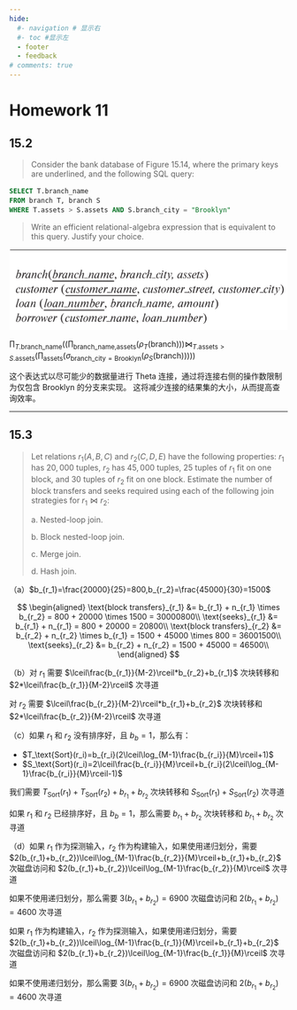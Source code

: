 ```yaml
---
hide:
  #- navigation # 显示右
  #- toc #显示左
  - footer
  - feedback
# comments: true
--- 
```


# Homework 11

## 15.2

> Consider the bank database of Figure 15.14, where the primary keys are underlined, and the 
> following SQL query: 
> 
```sql 
SELECT T.branch_name
FROM branch T, branch S
WHERE T.assets > S.assets AND S.branch_city = "Brooklyn"
```
> 
> Write an efficient relational-algebra expression that is equivalent to this query. 
> Justify your choice. 
> 
 ![](../../../assets/Pasted%20image%2020250427220509.png)

$\prod_{T.\text{branch_name}}((\prod_{\text{branch_name,assets}}(\rho_T(\text{branch})))\Join_{T.\text{assets}>S.\text{assets}}(\prod_{\text{assets}}(\sigma_{\text{branch_city}=\text{Brooklyn}}(\rho_S(\text{branch})))))$

这个表达式以尽可能少的数据量进行 Theta 连接，通过将连接右侧的操作数限制为仅包含 Brooklyn 的分支来实现。 这将减少连接的结果集的大小，从而提高查询效率。 
***
## 15.3

> Let relations $r_1(A, B, C)$ and $r_2(C, D, E)$ have the following properties: 
> $r_1$ has $20,000$ tuples, $r_2$ has $45,000$ tuples, $25$ tuples of $r_1$ fit on 
> one block, and $30$ tuples of $r_2$ fit on one block. Estimate the number of 
> block transfers and seeks required using each of the following join strategies 
> for $r_1 \bowtie r_2$: 
> 
> a. Nested-loop join. 
> 
> b. Block nested-loop join. 
> 
> c. Merge join. 
> 
> d. Hash join. 

（a）$b_{r_1}=\frac{20000}{25}=800,b_{r_2}=\frac{45000}{30}=1500$

$$
\begin{aligned}
\text{block transfers}_{r_1} &= b_{r_1} + n_{r_1} \times b_{r_2} = 800 + 20000 \times 1500 = 30000800\\
\text{seeks}_{r_1} &= b_{r_1} + n_{r_1} = 800 + 20000 = 20800\\
\text{block transfers}_{r_2} &= b_{r_2} + n_{r_2} \times b_{r_1} = 1500 + 45000 \times 800 = 36001500\\
\text{seeks}_{r_2} &= b_{r_2} + n_{r_2} = 1500 + 45000 = 46500\\
\end{aligned}
$$

（b）对 $r_1$ 需要 $\lceil\frac{b_{r_1}}{M-2}\rceil*b_{r_2}+b_{r_1}$ 次块转移和 $2*\lceil\frac{b_{r_1}}{M-2}\rceil$ 次寻道

对 $r_2$ 需要 $\lceil\frac{b_{r_2}}{M-2}\rceil*b_{r_1}+b_{r_2}$ 次块转移和 $2*\lceil\frac{b_{r_2}}{M-2}\rceil$ 次寻道

（c）如果 $r_1$ 和 $r_2$ 没有排序好，且 $b_b=1$，那么有：

- $T_\text{Sort}(r_i)=b_{r_i}(2\lceil\log_{M-1}\frac{b_{r_i}}{M}\rceil+1)$
- $S_\text{Sort}(r_i)=2\lceil\frac{b_{r_i}}{M}\rceil+b_{r_i}(2\lceil\log_{M-1}\frac{b_{r_i}}{M}\rceil-1)$

我们需要 $T_\text{Sort}(r_1)+T_\text{Sort}(r_2)+b_{r_1}+b_{r_2}$ 次块转移和 $S_\text{Sort}(r_1)+S_\text{Sort}(r_2)$ 次寻道

如果 $r_1$ 和 $r_2$ 已经排序好，且 $b_b=1$，那么需要 $b_{r_1}+b_{r_2}$ 次块转移和 $b_{r_1}+b_{r_2}$ 次寻道

（d）如果 $r_1$ 作为探测输入，$r_2$ 作为构建输入，如果使用递归划分，需要 $2(b_{r_1}+b_{r_2})\lceil\log_{M-1}\frac{b_{r_2}}{M}\rceil+b_{r_1}+b_{r_2}$ 次磁盘访问和 $2(b_{r_1}+b_{r_2})\lceil\log_{M-1}\frac{b_{r_2}}{M}\rceil$ 次寻道

如果不使用递归划分，那么需要 $3(b_{r_1}+b_{r_2})=6900$ 次磁盘访问和 $2(b_{r_1}+b_{r_2})=4600$ 次寻道

如果 $r_1$ 作为构建输入，$r_2$ 作为探测输入，如果使用递归划分，需要 $2(b_{r_1}+b_{r_2})\lceil\log_{M-1}\frac{b_{r_1}}{M}\rceil+b_{r_1}+b_{r_2}$ 次磁盘访问和 $2(b_{r_1}+b_{r_2})\lceil\log_{M-1}\frac{b_{r_1}}{M}\rceil$ 次寻道

如果不使用递归划分，那么需要 $3(b_{r_1}+b_{r_2})=6900$ 次磁盘访问和 $2(b_{r_1}+b_{r_2})=4600$ 次寻道








